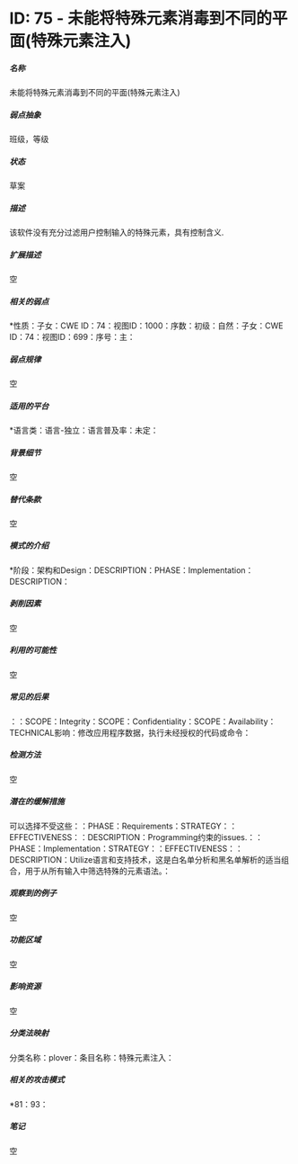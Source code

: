 # ID: 75 - 未能将特殊元素消毒到不同的平面(特殊元素注入)
<h5>名称</h5>未能将特殊元素消毒到不同的平面(特殊元素注入)
<h5>弱点抽象</h5>班级，等级
<h5>状态</h5>草案
<h5>描述</h5>该软件没有充分过滤用户控制输入的特殊元素，具有控制含义.
<h5>扩展描述</h5>空
<h5>相关的弱点</h5>*性质：子女：CWE ID：74：视图ID：1000：序数：初级：自然：子女：CWE ID：74：视图ID：699：序号：主：
<h5>弱点规律</h5>空
<h5>适用的平台</h5>*语言类：语言-独立：语言普及率：未定：
<h5>背景细节</h5>空
<h5>替代条款</h5>空
<h5>模式的介绍</h5>*阶段：架构和Design：DESCRIPTION：PHASE：Implementation：DESCRIPTION：
<h5>剥削因素</h5>空
<h5>利用的可能性</h5>空
<h5>常见的后果</h5>：：SCOPE：Integrity：SCOPE：Confidentiality：SCOPE：Availability：TECHNICAL影响：修改应用程序数据，执行未经授权的代码或命令：
<h5>检测方法</h5>空
<h5>潜在的缓解措施</h5>可以选择不受这些：：PHASE：Requirements：STRATEGY：：EFFECTIVENESS：：DESCRIPTION：Programming约束的issues.：：PHASE：Implementation：STRATEGY：：EFFECTIVENESS：：DESCRIPTION：Utilize语言和支持技术，这是白名单分析和黑名单解析的适当组合，用于从所有输入中筛选特殊的元素语法。：
<h5>观察到的例子</h5>空
<h5>功能区域</h5>空
<h5>影响资源</h5>空
<h5>分类法映射</h5>分类名称：plover：条目名称：特殊元素注入：
<h5>相关的攻击模式</h5>*81：93：
<h5>笔记</h5>空

